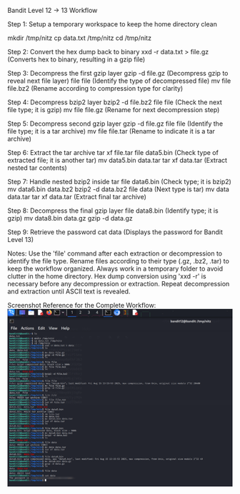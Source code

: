 Bandit Level 12 → 13 Workflow

Step 1: Setup a temporary workspace to keep the home directory clean

mkdir /tmp/nitz
cp data.txt /tmp/nitz
cd /tmp/nitz

Step 2: Convert the hex dump back to binary
xxd -r data.txt > file.gz   (Converts hex to binary, resulting in a gzip file)

Step 3: Decompress the first gzip layer
gzip -d file.gz             (Decompress gzip to reveal next file layer)
file file                   (Identify the type of decompressed file)
mv file file.bz2            (Rename according to compression type for clarity)

Step 4: Decompress bzip2 layer
bzip2 -d file.bz2
file file                   (Check the next file type; it is gzip)
mv file file.gz             (Rename for next decompression step)

Step 5: Decompress second gzip layer
gzip -d file.gz
file file                   (Identify the file type; it is a tar archive)
mv file file.tar            (Rename to indicate it is a tar archive)

Step 6: Extract the tar archive
tar xf file.tar
file data5.bin              (Check type of extracted file; it is another tar)
mv data5.bin data.tar
tar xf data.tar             (Extract nested tar contents)

Step 7: Handle nested bzip2 inside tar
file data6.bin              (Check type; it is bzip2)
mv data6.bin data.bz2
bzip2 -d data.bz2
file data                   (Next type is tar)
mv data data.tar
tar xf data.tar             (Extract final tar archive)

Step 8: Decompress the final gzip layer
file data8.bin              (Identify type; it is gzip)
mv data8.bin data.gz
gzip -d data.gz

Step 9: Retrieve the password
cat data                    (Displays the password for Bandit Level 13)

Notes:
Use the 'file' command after each extraction or decompression to identify the file type.
Rename files according to their type (.gz, .bz2, .tar) to keep the workflow organized.
Always work in a temporary folder to avoid clutter in the home directory.
Hex dump conversion using 'xxd -r' is necessary before any decompression or extraction.
Repeat decompression and extraction until ASCII text is revealed.

Screenshot Reference for the Complete Workflow:
![Bandit 12 to 13 Workflow](screenshots/command.png)

